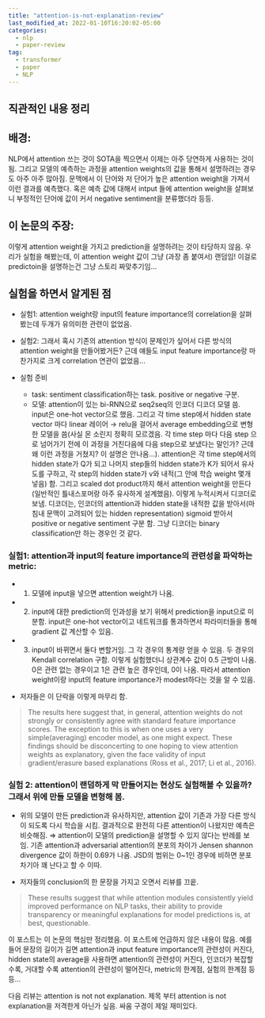 ```yaml
---
title: "attention-is-not-explanation-review"
last_modified_at: 2022-01-10T16:20:02-05:00
categories:
  - nlp
  - paper-review
tag:
  - transformer
  - paper
  - NLP
---
```

## 직관적인 내용 정리

## 배경: 
NLP에서 attention 쓰는 것이 SOTA을 찍으면서 이제는 아주 당연하게 사용하는 것이 됨. 그리고 모델의 예측하는 과정을 attention weights의 값을 통해서 설명하려는 경우도 아주 아주 많아짐. 문맥에서 이 단어와 저 단어가 높은 attention weight을 가져서 이런 결과를 예측했다. 혹은 예측 값에 대해서 intput 들에 attention weight을 살펴보니 부정적인 단어에 값이 커서 negative sentiment을 분류했더라 등등.

## 이 논문의 주장: 
이렇게 attention weight을 가지고 prediction을 설명하려는 것이 타당하지 않음. 우리가 실험을 해봤는데, 이 attention weight 값이 그냥 (과장 좀 붙여서) 랜덤임! 이걸로 predictoin을 설명하는건 그냥 스토리 짜맞추기임... 

## 실험을 하면서 알게된 점

* 실험1: attention weight랑 input의 feature importance의 correlation을 살펴봤는데 두개가 유의미한 관련이 없었음. 

* 실험2: 그래서 혹시 기존의 attention 방식이 문제인가 싶어서 다른 방식의 attention weight을 만들어봤거든? 근데 얘들도 input feature importance랑 마찬가지로 크게 correlation 연관이 없었음... 

* 실험 준비
  * task: sentiment classification하는 task. positive or negative 구분.
  * 모델: attention이 있는 bi-RNN으로 seq2seq의 인코더 디코더 모델 씀. input은 one-hot vector으로 했음. 그리고 각 time step에서 hidden state vector 마다 linear 레이어 → relu을 걸어서 average embedding으로 변형한 모델을 씀(사실 몬 소린지 정확히 모르겠음. 각 time step 마다 다음 step 으로 넘어가기 전에 이 과정을 거친다음에 다음 step으로 보냈다는 말인가? 근데 왜 이런 과정을 거쳤지? 이 설명은 안나옴...). attention은 각 time step에서의 hidden state가 Q가 되고 나머지 step들의 hidden state가 K가 되어서 유사도를 구하고, 각 step의 hidden state가 v와 내적(그 안에 학습 weight 몇개 넣음) 함. 그리고 scaled dot product까지 해서 attention weight을 만든다(일반적인 틀내스포머랑 아주 유사하게 설계했음). 이렇게 누적시켜서 디코더로 보냄. 디코더는, 인코더의 attention과 hidden state을 내적한 값을 받아서(마침내 문맥이 고려되어 있는 hidden representation) sigmoid 받아서 positive or negative sentiment 구분 함. 그냥 디코더는 binary classification만 하는 경우인 것 같다.

### 실험1: attention과 input의 feature importance의 관련성을 파악하는 metric: 
* 1) 모델에 input을 넣으면 attention weight가 나옴. 
* 2) input에 대한 prediction의 인과성을 보기 위해서 prediction을 input으로 미분함. input은 one-hot vector이고 네트워크를 통과하면서 파라미터들을 통해 gradient 값 계산할 수 있음. 
* 3) input이 바뀌면서 둘다 변할거임. 그 각 경우의 통계량 얻을 수 있음. 두 경우의 Kendall correlation 구함. 이렇게 실험했더니 상관계수 값이 0.5 근방이 나옴. 0은 관련 없는 경우이고 1은 관련 높은 경우인데, 0이 나옴. 따라서 attention weight이랑 input의 feature importance가 modest하다는 것을 알 수 있음. 

* 저자들은 이 단락을 이렇게 마무리 함.

> The results here suggest that, in general, attention weights do not strongly or consistently agree with standard feature importance scores. The exception to this is when one uses a very simple(averaging) encoder model, as one might expect. These findings should be disconcerting to one hoping to view attention weights as explanatory, given the face validity of input gradient/erasure based explanations (Ross et al., 2017; Li et al., 2016).

### 실험 2: attention이 랜덤하게 막 만들어지는 현상도 실험해볼 수 있을까? 그래서 위에 만들 모델을 변형해 봄. 
* 위의 모델이 만든 prediction과 유사하지만, attention 값이 기존과 가장 다른 방식이 되도록 다시 학습을 시킴. 결과적으로 완전히 다른 attention이 나왔지만 예측은 비슷해짐. ⇒ attention이 모델의 prediction을 설명할 수 있지 않다는 반례를 보임. 기존 attention과 adversarial attention의 분포의 차이가 Jensen shannon divergence 값이 하한이 0.69가 나옴. JSD의 범위는 0~1인 경우에 비하면 분포 차기아 꽤 난다고 할 수 이따.

* 저자들의 conclusion의 한 문장을 가지고 오면서 리뷰를 끄읕.

>These results suggest that while attention modules consistently yield improved performance on NLP tasks, their ability to provide transparency or meaningful explanations for model predictions is, at best, questionable. 

이 포스트는 이 논문의 핵심만 정리했음. 이 포스트에 언급하지 않은 내용이 많음. 예를 들어 문장의 길이가 길면 attention과 input feature importance의 관련성이 커진다, hidden state의 average을 사용하면 attention의 관련성이 커진다, 인코더가 복잡할 수록, 거대할 수록 attention의 관련성이 떨어진다, metric의 한계점, 실험의 한계점 등등...

다음 리뷰는 attention is not not explanation. 제목 부터 attention is not explanation을 저격한게 아닌가 싶음. 싸움 구경이 제일 재미있다.
